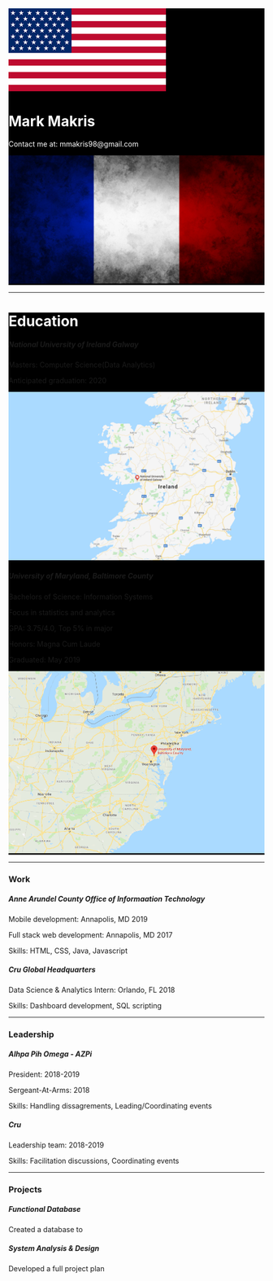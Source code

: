 <link type="text/css" rel="stylesheet" href="/assets/css/bootstrap.css" />
<link type="text/css" rel="stylesheet" href="/assets/css/my.css" />

<div class="jumbotron justify-content-md-center" style="background-color: black;">
  <div class="row">
    <div class="col-md-3">
      <img src="/assets/img/americanFlag.png" class="rounded img-fluid">
    </div>
    <div class="col-md-6">
      <h1 class="display-4" style="color: white;">Mark Makris</h1>
      <p class="lead" style="color: white;">Contact me at: mmakris98@gmail.com</p>
    </div>
    <div class="col-md-3">
      <img src="/assets/img/frenchFlag.jpg" class="rounded img-fluid">
    </div>
  </div>
</div>

<div class="container">
  <hr/>
  <div class="jumbotron" style="background-color: black;">
    <h1 class="display-4" style="color: white;">Education</h1>
    <div class="row">
      <div class="card justify-content-md-center thePiece col-md-6">
        <div class="card-body">
          <h5 class="card-title">National University of Ireland Galway</h5>
          <p class="card-text">Masters: Computer Science(Data Analytics)</p>
          <p class="card-text"> Anticipated graduation: 2020</p>
        </div>
      </div> 
      <div class="col-md-6">
        <img src="/assets/img/NUIG.png" class="rounded img-fluid">
      </div>
    </div> 
    <div class="row">  
      <div class="card justify-content-md-center thePiece col-md-6">
        <div class="card-body">
          <h5 class="card-title">University of Maryland, Baltimore County</h5>
          <p class="card-text">Bachelors of Science: Information Systems</p>
          <p class="card-text">Focus in statistics and analytics</p>
          <p class="card-text">GPA: 3.75/4.0, Top 5% in major</p>
          <p class="card-text">Honors: Magna Cum Laude</p>
          <p class="card-text">Graduated: May 2019</p>
        </div>
      </div>
      <div class="col-md-6">
        <img src="/assets/img/UMBC.png" class="rounded img-fluid">
      </div>
    </div>  
  </div>
  
  <hr/>
  <h3 class="theTitle">
    Work
  </h3>
  <div class="row">
    <div class="card justify-content-md-center thePiece col-md-6">
      <div class="card-body">
        <h5 class="card-title">Anne Arundel County Office of Informaation Technology</h5>
        <p class="card-text">Mobile development: Annapolis, MD 2019</p>
        <p class="card-text">Full stack web development: Annapolis, MD 2017</p>
        <p class="card-text">Skills: HTML, CSS, Java, Javascript</p>
      </div>
    </div>
    <div class="card justify-content-md-center thePiece col-md-6">
      <div class="card-body">
        <h5 class="card-title">Cru Global Headquarters</h5>
        <p class="card-text">Data Science & Analytics Intern: Orlando, FL 2018</p>
        <p class="card-text">Skills: Dashboard development, SQL scripting</p>
      </div>
    </div>
  </div>
  
  <hr/>
  <h3 class="theTitle">
    Leadership
  </h3>
  <div class="card thePiece">
    <div class="card-body">
      <h5 class="card-title">Alhpa Pih Omega - AZPi</h5>
      <p class="card-text">President: 2018-2019</p>
      <p class="card-text">Sergeant-At-Arms: 2018</p>
      <p class="card-text">Skills: Handling dissagrements, Leading/Coordinating events</p>
    </div>
  </div>
  <div class="card thePiece">
    <div class="card-body">
      <h5 class="card-title">Cru</h5>
      <p class="card-text">Leadership team: 2018-2019</p>
      <p class="card-text">Skills: Facilitation discussions, Coordinating events</p>
    </div>
  </div>
  
  <hr/>
  <h3 class="theTitle">
    Projects
  </h3>
  <div class="card thePiece">
    <div class="card-body">
      <h5 class="card-title">Functional Database</h5>
      <p class="card-text">Created a database to </p>
    </div>
  </div>
  <div class="card thePiece">
    <div class="card-body">
      <h5 class="card-title">System Analysis & Design</h5>
      <p class="card-text">Developed a full project plan</p>
    </div>
  </div>
</div>
